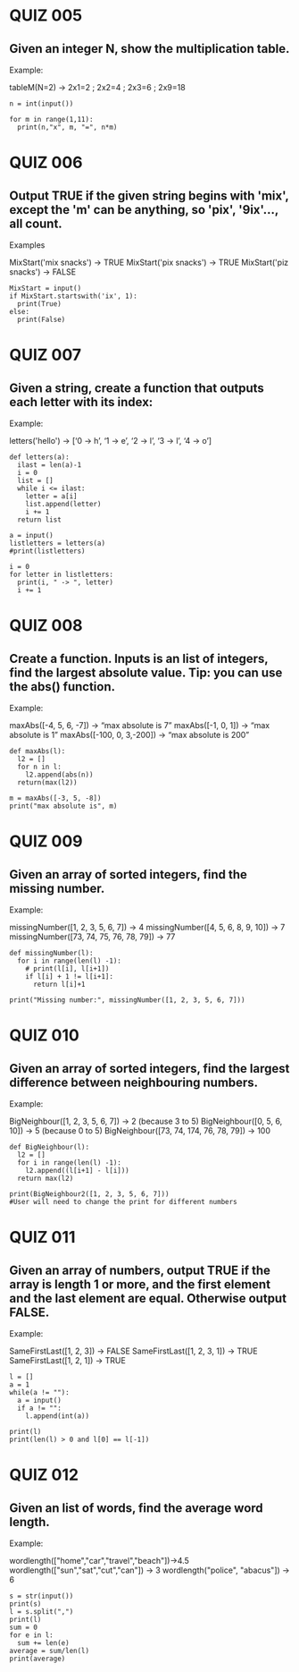 # QUIZ 005
## Given an integer N, show the multiplication table. 
Example:

tableM(N=2)  →  2x1=2 ; 2x2=4 ; 2x3=6 ; 2x9=18
````
n = int(input())

for m in range(1,11):
  print(n,"x", m, "=", n*m)
````
# QUIZ 006
## Output TRUE if the given string begins with 'mix', except the 'm' can be anything, so 'pix', '9ix'..., all count.
Examples

MixStart('mix snacks') → TRUE       MixStart('pix snacks') → TRUE       MixStart('piz snacks') → FALSE
````
MixStart = input()
if MixStart.startswith('ix', 1):
  print(True)
else:
  print(False)
 ````
# QUIZ 007
## Given a string, create a function that outputs each letter with its index:
Example:

letters('hello') →  [‘0 -> h’,
						    ‘1 -> e’,
						    ‘2 -> l’,
						    ‘3 -> l’,
						    ‘4 -> o’]
````
def letters(a):
  ilast = len(a)-1
  i = 0
  list = []
  while i <= ilast:
    letter = a[i]
    list.append(letter)
    i += 1
  return list

a = input()
listletters = letters(a)
#print(listletters)

i = 0
for letter in listletters:
  print(i, " -> ", letter)
  i += 1
````
# QUIZ 008
## Create a function. Inputs is an list of integers, find the largest absolute value.  Tip: you can use the abs() function.
Example:

maxAbs([-4, 5, 6, -7]) → “max absolute is 7” 
maxAbs([-1, 0, 1]) → “max absolute is 1”
maxAbs([-100, 0, 3,-200]) → “max absolute is 200” 
````
def maxAbs(l):
  l2 = []
  for n in l:
    l2.append(abs(n))
  return(max(l2))

m = maxAbs([-3, 5, -8])
print("max absolute is", m)
````
# QUIZ 009
## Given an array of sorted integers, find the missing number.
Example:

missingNumber([1, 2, 3, 5, 6, 7]) → 4 
missingNumber([4, 5, 6, 8, 9, 10]) → 7
missingNumber([73, 74, 75, 76, 78, 79]) → 77 
````
def missingNumber(l):
  for i in range(len(l) -1):
    # print(l[i], l[i+1])
    if l[i] + 1 != l[i+1]:
      return l[i]+1

print("Missing number:", missingNumber([1, 2, 3, 5, 6, 7]))
````
# QUIZ 010
## Given an array of sorted integers, find the largest difference between neighbouring numbers.
Example:

BigNeighbour([1, 2, 3, 5, 6, 7]) → 2 (because 3 to 5) 
BigNeighbour([0, 5, 6, 10]) → 5 (because 0 to 5)
BigNeighbour([73, 74, 174, 76, 78, 79]) → 100 
````
def BigNeighbour(l):  
  l2 = []
  for i in range(len(l) -1):
    l2.append((l[i+1] - l[i]))
  return max(l2)
  
print(BigNeighbour2([1, 2, 3, 5, 6, 7]))
#User will need to change the print for different numbers
````
# QUIZ 011
## Given an array of numbers, output TRUE if the array is length 1 or more, and the first element and the last element are equal. Otherwise output FALSE.
Example:

SameFirstLast([1, 2, 3]) → FALSE
SameFirstLast([1, 2, 3, 1]) → TRUE
SameFirstLast([1, 2, 1]) → TRUE
````
l = []
a = 1 
while(a != ""):
  a = input()
  if a != "":
    l.append(int(a))

print(l)
print(len(l) > 0 and l[0] == l[-1])
````
# QUIZ 012
## Given an list of words, find the average word length.
Example:

wordlength(["home","car","travel","beach"])→4.5
wordlength(["sun","sat","cut","can"]) → 3
wordlength("police", "abacus"]) → 6
````
s = str(input())
print(s)
l = s.split(",")
print(l)
sum = 0
for e in l:
  sum += len(e)
average = sum/len(l)
print(average)
````
